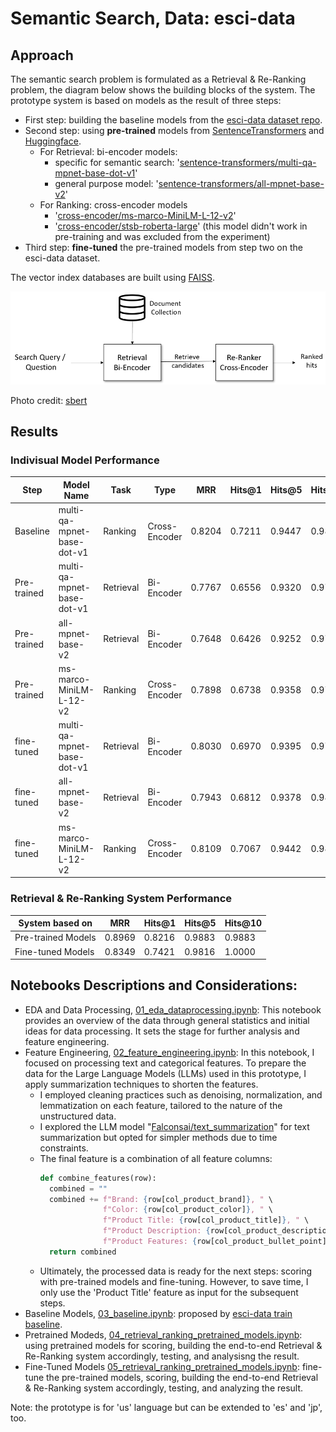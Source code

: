 # Semantic Search, Data: esci-data

## Approach
The semantic search problem is formulated as a Retrieval & Re-Ranking problem, the diagram below shows the building blocks of the system. 
The prototype system is based on models as the result of three steps:
- First step: building the baseline models from the [esci-data dataset repo](https://github.com/amazon-science/esci-data/blob/main/ranking/train.py).
- Second step: using **pre-trained** models from [SentenceTransformers](https://sbert.net/) and [Huggingface](https://huggingface.co/).
  - For Retrieval: bi-encoder models:
    - specific for semantic search: '[sentence-transformers/multi-qa-mpnet-base-dot-v1](https://huggingface.co/sentence-transformers/multi-qa-mpnet-base-dot-v1)'
    - general purpose model: '[sentence-transformers/all-mpnet-base-v2](https://huggingface.co/sentence-transformers/all-mpnet-base-v2)'
  - For Ranking: cross-encoder models
    - '[cross-encoder/ms-marco-MiniLM-L-12-v2](https://huggingface.co/cross-encoder/ms-marco-MiniLM-L-12-v2)'
    - '[cross-encoder/stsb-roberta-large](https://huggingface.co/cross-encoder/stsb-roberta-large)' (this model didn't work in pre-training and was excluded from the experiment)
- Third step: **fine-tuned** the pre-trained models from step two on the esci-data dataset.

The vector index databases are built using [FAISS](https://github.com/facebookresearch/faiss). 

![Retrieval & Re-Ranking Diagram](https://raw.githubusercontent.com/UKPLab/sentence-transformers/master/docs/img/InformationRetrieval.png)  

Photo credit: [sbert](https://www.sbert.net/examples/applications/retrieve_rerank/README.html)

## Results

### Indivisual Model Performance

| Step        | Model Name                 | Task          | Type          | MRR      | Hits@1 | Hits@5 | Hits@10 | 
| --------    | ----------                 | ----------    | ----------    | ------   | ------ | ------ | ------- | 
| Baseline    | multi-qa-mpnet-base-dot-v1 | Ranking       | Cross-Encoder | 0.8204   | 0.7211 | 0.9447 | 0.9834  | 
| Pre-trained | multi-qa-mpnet-base-dot-v1 | Retrieval     | Bi-Encoder    | 0.7767   | 0.6556 | 0.9320 | 0.9792  |
| Pre-trained | all-mpnet-base-v2          | Retrieval     | Bi-Encoder    | 0.7648   | 0.6426 | 0.9252 | 0.9790  |
| Pre-trained | ms-marco-MiniLM-L-12-v2    | Ranking       | Cross-Encoder | 0.7898   | 0.6738 | 0.9358 | 0.9774  |
| fine-tuned  | multi-qa-mpnet-base-dot-v1 | Retrieval     | Bi-Encoder    | 0.8030   | 0.6970 | 0.9395 | 0.9797  |
| fine-tuned  | all-mpnet-base-v2          | Retrieval     | Bi-Encoder    | 0.7943   | 0.6812 | 0.9378 | 0.9817  |
| fine-tuned  | ms-marco-MiniLM-L-12-v2    | Ranking       | Cross-Encoder | 0.8109   | 0.7067 | 0.9442 | 0.9825  |

### Retrieval & Re-Ranking System Performance
| System based on    | MRR      | Hits@1 | Hits@5 | Hits@10 | 
| --------           | ------   | ------ | ------ | ------- | 
| Pre-trained Models | 0.8969   | 0.8216 | 0.9883 | 0.9883  | 
| Fine-tuned Models  | 0.8349   | 0.7421 | 0.9816 | 1.0000  | 


## Notebooks Descriptions and Considerations:
- EDA and Data Processing, [01_eda_dataprocessing.ipynb](https://github.com/AliMiraftab/semantic_search_esci/blob/main/notebooks/01_eda_dataprocessing.ipynb): This notebook provides an overview of the data through general statistics and initial ideas for data processing. It sets the stage for further analysis and feature engineering.
- Feature Engineering, [02_feature_engineering.ipynb](https://github.com/AliMiraftab/semantic_search_esci/blob/main/notebooks/02_feature_engineering.ipynb): In this notebook, I focused on processing text and categorical features. To prepare the data for the Large Language Models (LLMs) used in this prototype, I apply summarization techniques to shorten the features.
  - I employed cleaning practices such as denoising, normalization, and lemmatization on each feature, tailored to the nature of the unstructured data.
  - I explored the LLM model "[Falconsai/text_summarization](https://huggingface.co/Falconsai/text_summarization)" for text summarization but opted for simpler methods due to time constraints.
  - The final feature is a combination of all feature columns:
    ```python
    def combine_features(row):
      combined = ""
      combined += f"Brand: {row[col_product_brand]}, " \
                  f"Color: {row[col_product_color]}, " \
                  f"Product Title: {row[col_product_title]}, " \
                  f"Product Description: {row[col_product_description]}, and " \
                  f"Product Features: {row[col_product_bullet_point]}."
      return combined
    ```
  - Ultimately, the processed data is ready for the next steps: scoring with pre-trained models and fine-tuning. However, to save time, I only use the 'Product Title' feature as input for the subsequent steps.
- Baseline Models, [03_baseline.ipynb](https://github.com/AliMiraftab/semantic_search_esci/blob/main/notebooks/03_baseline.ipynb): proposed by [esci-data train baseline](https://github.com/AliMiraftab/semantic_search_esci/blob/main/notebooks/03_baseline.ipynb).
- Pretrained Modeds, [04_retrieval_ranking_pretrained_models.ipynb](https://github.com/AliMiraftab/semantic_search_esci/blob/main/notebooks/04_retrieval_ranking_pretrained_models.ipynb): using pretrained models for scoring, building the end-to-end Retrieval & Re-Ranking system accordingly, testing, and analysisng the result.
- Fine-Tuned Models [05_retrieval_ranking_pretrained_models.ipynb](https://github.com/AliMiraftab/semantic_search_esci/blob/main/notebooks/05_retrieval_ranking_fine_tuning_models.ipynb): fine-tune the pre-trained models, scoring, building the end-to-end Retrieval & Re-Ranking system accordingly, testing, and analyzing the result.

Note: the prototype is for 'us' language but can be extended to 'es' and 'jp', too.
